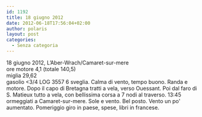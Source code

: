 ```yaml
---
id: 1192
title: 18 giugno 2012
date: 2012-06-18T17:56:04+02:00
author: polaris
layout: post
categories:
  - Senza categoria
---
```

18 giugno 2012, L&#8217;Aber-Wrach/Camaret-sur-mere  
ore motore 4,1 (totale 140,5)  
miglia 29,62  
gasolio <3/4 LOG 3557 6 sveglia. Calma di vento, tempo buono. Randa e motore. Dopo il capo di Bretagna tratti a vela, verso Ouessant. Poi dal faro di S. Matieux tutto a vela, con bellissima corsa a 7 nodi al traverso. 13:45 ormeggiati a Camaret-sur-mere. Sole e vento. Bel posto. Vento un po' aumentato. Pomeriggio giro in paese, spese, libri in francese.